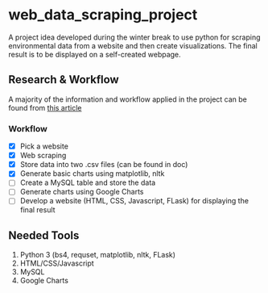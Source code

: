 # web_data_scraping_project
A project idea developed during the winter break to use python for scraping environmental data from a website and then create visualizations. The final result is to be displayed on a self-created webpage.

## Research & Workflow
A majority of the information and workflow applied in the project can be found from [this article](https://towardsdatascience.com/web-scraping-with-python-a-to-copy-z-277a445d64c7)

### Workflow

- [x] Pick a website 
- [x] Web scraping
- [x] Store data into two .csv files (can be found in doc)
- [x] Generate basic charts using matplotlib, nltk
- [ ] Create a MySQL table and store the data
- [ ] Generate charts using Google Charts 
- [ ] Develop a website (HTML, CSS, Javascript, FLask) for displaying the final result

## Needed Tools
1. Python 3 (bs4, requset, matplotlib, nltk, FLask)
2. HTML/CSS/Javascript
3. MySQL
4. Google Charts

